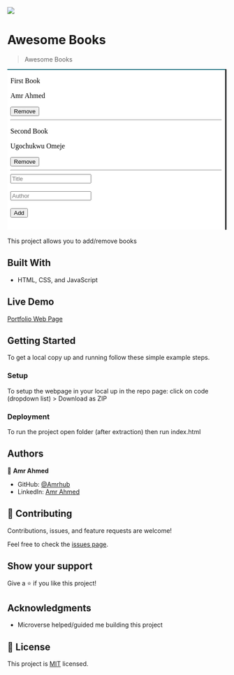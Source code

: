 ![](https://img.shields.io/badge/Microverse-blueviolet)

# Awesome Books

> Awesome Books

![screenshot](./app_screenshot.png)

This project allows you to add/remove books 

## Built With

- HTML, CSS, and JavaScript

## Live Demo

[Portfolio Web Page](https://amrhub.github.io/myPortfolio/)

## Getting Started

To get a local copy up and running follow these simple example steps.

### Setup

To setup the webpage in your local up in the repo page:
click on code (dropdown list) > Download as ZIP

### Deployment

To run the project open folder (after extraction) then run index.html

## Authors

👤 **Amr Ahmed**

- GitHub: [@Amrhub](https://github.com/Amrhub/)
- LinkedIn: [Amr Ahmed](https://www.linkedin.com/in/amr-ahmed-655420191/)

## 🤝 Contributing

Contributions, issues, and feature requests are welcome!

Feel free to check the [issues page](../../issues/).

## Show your support

Give a ⭐️ if you like this project!

## Acknowledgments

- Microverse helped/guided me building this project

## 📝 License

This project is [MIT](./MIT.md) licensed.
